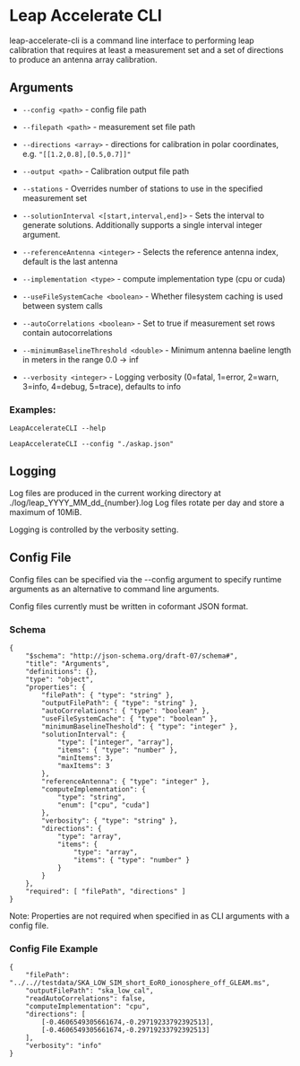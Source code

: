 # Leap Accelerate CLI

leap-accelerate-cli is a command line interface to performing leap calibration that requires at least a measurement set and a set of directions to produce an antenna array calibration.

## Arguments

* `--config <path>` - config file path

* `--filepath <path>` - measurement set file path

* `--directions <array>` - directions for calibration in polar coordinates, e.g. `"[[1.2,0.8],[0.5,0.7]]"`

* `--output <path>` - Calibration output file path

* `--stations` - Overrides number of stations to use in the specified measurement set

* `--solutionInterval <[start,interval,end]>` - Sets the interval to generate solutions. Additionally supports a single interval integer argument.

* `--referenceAntenna <integer>` - Selects the reference antenna index, default is the last antenna

* `--implementation <type>` - compute implementation type (cpu or cuda)

* `--useFileSystemCache <boolean>` - Whether filesystem caching is used between system calls

* `--autoCorrelations <boolean>` - Set to true if measurement set rows contain autocorrelations

* `--minimumBaselineThreshold <double>` - Minimum antenna baeline length in meters in the range 0.0 -> inf

* `--verbosity <integer>` - Logging verbosity (0=fatal, 1=error, 2=warn, 3=info, 4=debug, 5=trace), defaults to info

### Examples:

`LeapAccelerateCLI --help`

`LeapAccelerateCLI --config "./askap.json"`

## Logging

Log files are produced in the current working directory at ./log/leap_YYYY_MM_dd_{number}.log Log files rotate per day and store a maximum of 10MiB.

Logging is controlled by the verbosity setting.

## Config File

Config files can be specified via the --config argument to specify runtime arguments as an alternative to command line arguments.

Config files currently must be written in coformant JSON format.

### Schema

```
{
    "$schema": "http://json-schema.org/draft-07/schema#",
    "title": "Arguments",
    "definitions": {},
    "type": "object",
    "properties": {
        "filePath": { "type": "string" },
        "outputFilePath": { "type": "string" },
        "autoCorrelations": { "type": "boolean" },
        "useFileSystemCache": { "type": "boolean" },
        "minimumBaselineTheshold": { "type": "integer" },
        "solutionInterval": {
            "type": ["integer", "array"],
            "items": { "type": "number" },
            "minItems": 3,
            "maxItems": 3
        },
        "referenceAntenna": { "type": "integer" },
        "computeImplementation": {
            "type": "string",
            "enum": ["cpu", "cuda"]
        },
        "verbosity": { "type": "string" },
        "directions": {
            "type": "array",
            "items": {
                "type": "array",
                "items": { "type": "number" }
            }
        }
    },
    "required": [ "filePath", "directions" ]
}
```

Note: Properties are not required when specified in as CLI arguments with a config file.

### Config File Example

```
{
    "filePath": "../..//testdata/SKA_LOW_SIM_short_EoR0_ionosphere_off_GLEAM.ms",
    "outputFilePath": "ska_low_cal",
    "readAutoCorrelations": false,
    "computeImplementation": "cpu",
    "directions": [
        [-0.4606549305661674,-0.29719233792392513],
        [-0.4606549305661674,-0.29719233792392513]
    ],
    "verbosity": "info"
}
```
